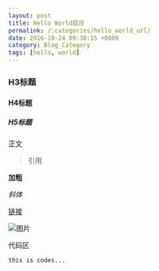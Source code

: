```yaml
---
layout: post
title: Hello World题目
permalink: /:categories/hello_world_url/
date: 2016-10-24 09:30:15 +0800
category: Blog_Category
tags: [hello, world]
---
```


### H3标题

#### H4标题

##### H5标题

正文

> 引用

**加粗**

*斜体*

[链接]({{site.baseurl}}/Hello_Category/hello_world_url/)

![图片]({{site.baseurl}}/img/hello/test.png)

代码区
```
this is codes...
```


